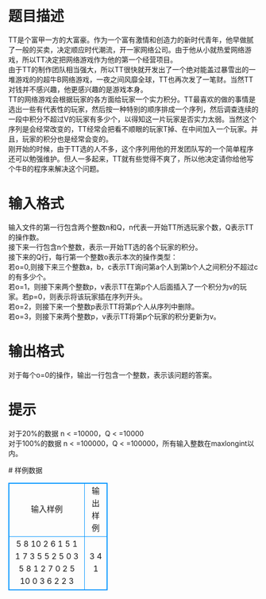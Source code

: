 # 

 
 # 题目描述 
<p>
TT是个富甲一方的大富豪。作为一个富有激情和创造力的新时代青年，他早做腻了一般的买卖，决定顺应时代潮流，开一家网络公司。由于他从小就热爱网络游戏，所以TT决定把网络游戏作为他的第一个经营项目。<br>由于TT的制作团队相当强大，所以TT很快就开发出了一个绝对能盖过暴雪出的一堆游戏的的超牛B网络游戏，一夜之间风靡全球，TT也再次发了一笔财。当然TT对钱并不感兴趣，他更感兴趣的是游戏本身。<br>TT的网络游戏会根据玩家的各方面给玩家一个实力积分。TT最喜欢的做的事情是选出一些有代表性的玩家，然后按一种特别的顺序排成一个序列，然后调查连续的一段中积分不超过V的玩家有多少个，以得知这一片玩家是否实力太弱。当然这个序列是会经常改变的，TT经常会把看不顺眼的玩家T掉、在中间加入一个玩家。并且，玩家的积分也是经常会变的。<br>刚开始的时候，由于TT选的人不多，这个序列用他的开发团队写的一个简单程序还可以勉强维护。但人一多起来，TT就有些觉得不爽了，所以他决定请你给他写个牛B的程序来解决这个问题。<br></p> 

 
 # 输入格式 
<p>
输入文件的第一行包含两个整数n和Q，n代表一开始TT所选玩家个数，Q表示TT的操作数。<br>接下来一行包含n个整数，表示一开始TT选的各个玩家的积分。<br>接下来的Q行，每行第一个整数o表示本次的操作类型：<br>若o=0,则接下来三个整数a，b，c表示TT询问第a个人到第b个人之间积分不超过c的有多少个。<br>若o=1，则接下来两个整数p，v表示TT在第p个人后面插入了一个积分为v的玩家。若p=0，则表示将该玩家插在序列开头。<br>若o=2，则接下来一个整数p表示TT将第p个人从序列中删除。<br>若o=3，则接下来两个整数p，v表示TT将第p个玩家的积分更新为v。<br></p> 

 
 # 输出格式 
<p>
    对于每个o=0的操作，输出一行包含一个整数，表示该问题的答案。<br></p> 

 
 # 提示 
<p>
对于20%的数据     n < =10000，Q < =10000<br>对于100%的数据   n < =100000，Q < =100000，所有输入整数在maxlongint以内。<br></p> 
# 样例数据
<style>
        table,table tr th, table tr td { border:1px solid #0094ff; }
        table { width: 200px; min-height: 25px; line-height: 25px; text-align: center; border-collapse: collapse;}   
    </style>
<table>
	<tr>
		<td>输入样例</td>
		<td>输出样例</td>
	</tr>
<tr><td>5 8
10 2 6 1 5 
1 1 7
3 5 5
2 5
0 3 5 8
1 2 7
0 2 5 10
0 3 6 2
2 3 
</td><td>3
4
1 


</td></tr></table>
